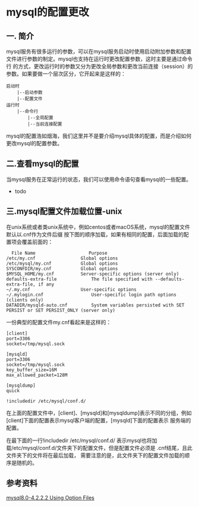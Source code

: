 # mysql的配置更改
## 一. 简介
mysql服务有很多运行的参数，可以在mysql服务启动时使用启动附加参数和配置文件进行参数的制定。mysql也支持在运行时更改配置参数，这时主要是通过命令行
的方式，更改运行时的参数又分为更改全局参数和更改当前连接（session）的参数。如果要做一个层次区分，它开起来是这样的：
```
启动时
    |--启动参数
    |--配置文件
运行时
    |--命令行
        |--全局配置
        |--当前连接配置        
```
mysql的配置浩如烟海，我们这里并不是要介绍mysql具体的配置，而是介绍如何更改mysql的配置参数。
## 二.查看mysql的配置
当mysql服务在正常运行的状态，我们可以使用命令语句查看mysql的一些配置。
- todo

## 三.mysql配置文件加载位置-unix
在unix系统或者类unix系统中，例如centos或者macOS系统，mysql的配置文件默认以.cnf作为文件后缀
按下图的顺序加载，如果有相同的配置，后面加载的配置项会覆盖前面的：
```text
  File Name	                   Purpose
/etc/my.cnf	                Global options
/etc/mysql/my.cnf	        Global options
SYSCONFDIR/my.cnf	        Global options
$MYSQL_HOME/my.cnf	        Server-specific options (server only)
defaults-extra-file             The file specified with --defaults-extra-file, if any
~/.my.cnf	                User-specific options
~/.mylogin.cnf	                User-specific login path options (clients only)
DATADIR/mysqld-auto.cnf	        System variables persisted with SET PERSIST or SET PERSIST_ONLY (server only)
```

一份典型的配置文件my.cnf看起来是这样的：
```text
[client]
port=3306
socket=/tmp/mysql.sock

[mysqld]
port=3306
socket=/tmp/mysql.sock
key_buffer_size=16M
max_allowed_packet=128M

[mysqldump]
quick

!includedir /etc/mysql/conf.d/
```
在上面的配置文件中，[client]、[mysqld]和[mysqldump]表示不同的分组，例如[client]下面的配置表示mysql客户端的配置，[mysqld]下面的配置表示
服务端的配置。

在最下面的一行!includedir /etc/mysql/conf.d/ 表示mysql也将加载/etc/mysql/conf.d/文件夹下的配置文件，但是配置文件必须是 .cnf结尾，且此
文件夹下的文件将在最后加载， 需要注意的是，此文件夹下的配置文件加载的顺序是随机的。
## 参考资料
[mysql8.0-4.2.2.2 Using Option Files](https://dev.mysql.com/doc/refman/8.0/en/option-files.html)
